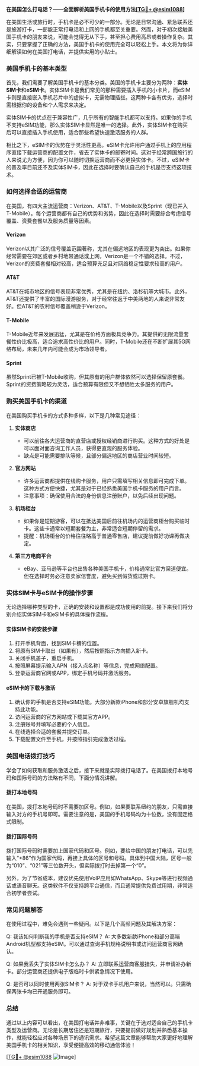**在美国怎么打电话？——全面解析美国手机卡的使用方法[[TG💪+ @esim1088](https://t.me/s/esim1088)]**

在美国生活或旅行时，手机卡是必不可少的一部分。无论是日常沟通、紧急联系还是旅游打卡，一部能正常打电话和上网的手机都至关重要。然而，对于初次接触美国手机卡的朋友来说，可能会觉得无从下手，甚至担心费用高昂或者操作复杂。其实，只要掌握了正确的方法，美国手机卡的使用完全可以轻松上手。本文将为你详细解读如何在美国打电话，并提供实用的小贴士。

### 美国手机卡的基本类型

首先，我们需要了解美国手机卡的基本分类。美国的手机卡主要分为两种：**实体SIM卡**和**eSIM卡**。实体SIM卡是我们常见的那种需要插入手机的小卡片，而eSIM卡则是直接嵌入手机芯片中的虚拟卡，无需物理插拔。这两种卡各有优劣，选择时需根据你的设备和个人需求来决定。

实体SIM卡的优点在于兼容性广，几乎所有的智能手机都可以支持。如果你的手机不支持eSIM功能，那么实体SIM卡显然是唯一的选择。此外，实体SIM卡在购买后可以直接插入手机使用，适合那些希望快速激活服务的人群。

相比之下，eSIM卡的优势在于灵活性更高。eSIM卡允许用户通过手机上的应用程序直接下载运营商的配置文件，省去了实体卡的邮寄时间。这对于经常跨国旅行的人来说尤为方便，因为你可以随时切换运营商而不必更换实体卡。不过，eSIM卡的普及率目前还不及实体SIM卡，因此在选择时要确认自己的手机是否支持这项技术。

### 如何选择合适的运营商

在美国，有四大主流运营商：Verizon、AT&T、T-Mobile以及Sprint（现已并入T-Mobile）。每个运营商都有自己的优势和劣势，因此在选择时需要综合考虑信号覆盖、资费套餐以及服务质量等因素。

#### Verizon
Verizon以其广泛的信号覆盖范围著称，尤其在偏远地区的表现更为突出。如果你经常需要在郊区或者乡村地带通话或上网，Verizon是一个不错的选择。不过，Verizon的资费套餐相对较高，适合预算充足且对网络稳定性要求较高的用户。

#### AT&T
AT&T在城市地区的信号表现非常优秀，尤其是在纽约、洛杉矶等大城市。此外，AT&T还提供了丰富的国际漫游服务，对于经常往返于中美两地的人来说非常友好。但AT&T的农村信号覆盖稍逊于Verizon。

#### T-Mobile
T-Mobile近年来发展迅猛，尤其是在价格方面极具竞争力。其提供的无限流量套餐性价比极高，适合追求高性价比的用户。同时，T-Mobile还在不断扩展其5G网络布局，未来几年内可能会成为市场领导者。

#### Sprint
虽然Sprint已被T-Mobile收购，但其原有的用户群体依然可以选择保留原套餐。Sprint的资费策略较为灵活，适合预算有限但又不想牺牲太多服务的用户。

### 购买美国手机卡的渠道

在美国购买手机卡的方式多种多样，以下是几种常见途径：

1. **实体商店**
   - 可以前往各大运营商的直营店或授权经销商进行购买。这种方式的好处是可以面对面咨询工作人员，获得更直观的服务体验。
   - 缺点是可能需要排队等候，且部分偏远地区的商店营业时间较短。

2. **官方网站**
   - 许多运营商都提供在线购卡服务，用户只需填写相关信息即可完成下单。这种方式方便快捷，尤其是对于已经熟悉美国手机卡服务的用户而言。
   - 注意事项：确保使用合法的身份信息注册账户，以免后续出现问题。

3. **机场柜台**
   - 如果你是短期游客，可以在抵达美国后前往机场内的运营商柜台购买临时卡。这些卡通常以短期套餐为主，非常适合短期停留的需求。
   - 提醒：机场柜台的价格往往略高于普通零售店，建议提前做好功课再做决定。

4. **第三方电商平台**
   - eBay、亚马逊等平台也出售各种美国手机卡，价格通常比官方渠道便宜。但在选择时务必注意卖家信誉度，避免买到假货或过期卡。

### 实体SIM卡与eSIM卡的操作步骤

无论选择哪种类型的卡，正确的安装和设置都是成功使用的前提。接下来我们将分别介绍实体SIM卡和eSIM卡的具体操作流程。

#### 实体SIM卡的安装步骤
1. 打开手机背面，找到SIM卡槽的位置。
2. 将原有SIM卡取出（如果有），然后按照指示方向插入新卡。
3. 关闭手机盖子，重启手机。
4. 按照屏幕提示输入APN（接入点名称）等信息，完成网络配置。
5. 登录运营商官网或APP，绑定手机号码并激活服务。

#### eSIM卡的下载与激活
1. 确认你的手机是否支持eSIM功能。大部分新款iPhone和部分安卓旗舰机均支持此功能。
2. 访问运营商的官方网站或下载其官方APP。
3. 注册账号并填写必要的个人信息。
4. 在线选择合适的套餐并提交订单。
5. 下载配置文件至手机，并按照指引完成激活过程。

### 美国电话拨打技巧

学会了如何获取和服务激活之后，接下来就是实际拨打电话了。在美国拨打本地号码和国际号码的方法略有不同，下面分情况讲解。

#### 拨打本地号码
在美国，拨打本地号码时不需要加区号。例如，如果要联系纽约的朋友，只需直接输入对方的手机号即可。需要注意的是，美国的手机号码均为十位数，没有固定格式限制。

#### 拨打国际号码
拨打国际号码时需要加上国家代码和区号。例如，要给中国的朋友打电话，可以先输入“+86”作为国家代码，再接上具体的区号和号码。具体到中国大陆，区号一般为“010”、“021”等三位数开头，但实际拨打时去掉第一个“0”。

另外，为了节省成本，建议优先使用VoIP应用如WhatsApp、Skype等进行视频通话或语音聊天。这类软件不仅支持跨平台通信，而且通常提供免费试用期，非常适合初学者尝试。

### 常见问题解答

在使用过程中，难免会遇到一些疑问。以下是几个高频问题及其解决方案：

Q: 我该如何判断我的手机是否支持eSIM？
A: 大多数新款iPhone和部分高端Android机型都支持eSIM。可以通过查询手机规格说明书或访问运营商官网确认。

Q: 如果我丢失了实体SIM卡怎么办？
A: 立即联系运营商客服挂失，并申请补办新卡。部分运营商还提供电子版临时卡供紧急情况下使用。

Q: 是否可以同时使用两张SIM卡？
A: 对于双卡手机用户来说，当然可以。只需确保两张卡均已开通服务即可。

### 总结

通过以上内容可以看出，在美国打电话并非难事，关键在于选对适合自己的手机卡类型及运营商。无论是长期居住还是短期旅行，只要提前做好规划并熟悉基本操作，就能轻松应对各种场景下的通讯需求。希望这篇文章能够帮助大家更好地理解美国手机卡的相关知识，享受便捷高效的移动通信体验！

[[TG💪+ @esim1088](https://t.me/s/esim1088) ![Image](https://i.postimg.cc/4NQfJmqS/Snipaste-2025-05-13-00-14-12.png)]